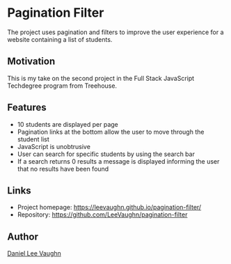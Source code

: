 # Pagination Filter

The project uses pagination and filters to improve the user experience for a website containing a list of students.

## Motivation

This is my take on the second project in the Full Stack JavaScript Techdegree program from Treehouse.

## Features

* 10 students are displayed per page
* Pagination links at the bottom allow the user to move through the student list
* JavaScript is unobtrusive
* User can search for specific students by using the search bar
* If a search returns 0 results a message is displayed informing the user that no results have been found

## Links

* Project homepage: https://leevaughn.github.io/pagination-filter/
* Repository: https://github.com/LeeVaughn/pagination-filter

## Author

[Daniel Lee Vaughn](https://github.com/LeeVaughn)

